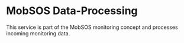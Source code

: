 MobSOS Data-Processing
===========================================

This service is part of the MobSOS monitoring concept and processes incoming monitoring data. 

